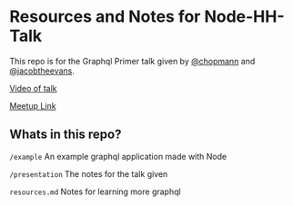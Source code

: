 # Resources and Notes for Node-HH-Talk
This repo is for the Graphql Primer talk given by
[@chopmann](https://github.com/chopmann) and [@jacobtheevans](https://github.com/JacobTheEvans).

[Video of talk](https://www.youtube.com/watch?v=wNc1cdaHqBY&feature=youtu.be)

[Meetup Link](https://www.meetup.com/node-HH/events/250369317/)


## Whats in this repo?
`/example` An example graphql application made with Node

`/presentation` The notes for the talk given

`resources.md` Notes for learning more graphql
